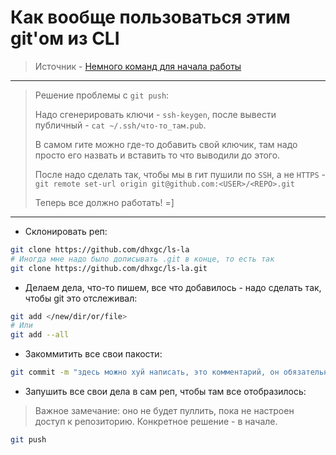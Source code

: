 # Как вообще пользоваться этим git'ом из CLI

> Источник - [Немного команд для начала работы](https://doka.guide/tools/git-cli/)

---

> Решение проблемы с `git push`:
> 
> Надо сгенерировать ключи - `ssh-keygen`, после вывести публичный - `cat ~/.ssh/что-то_там.pub`.
>
> В самом гите можно где-то добавить свой ключик, там надо просто его назвать и вставить то что выводили до этого.
> 
> После надо сделать так, чтобы мы в гит пушили по `SSH`, а не `HTTPS` - `git remote set-url origin git@github.com:<USER>/<REPO>.git`
>
> Теперь все должно работать! =]

---

 - Склонировать реп:
```bash
git clone https://github.com/dhxgc/ls-la
# Иногда мне надо было дописывать .git в конце, то есть так
git clone https://github.com/dhxgc/ls-la.git
```

 - Делаем дела, что-то пишем, все что добавилось - надо сделать так, чтобы git это отслеживал:
```bash
git add </new/dir/or/file>
# Или
git add --all
```

 - Закоммитить все свои пакости:
```bash
git commit -m "здесь можно хуй написать, это комментарий, он обязательный"
```

 - Запушить все свои дела в сам реп, чтобы там все отобразилось:
> Важное замечание: оно не будет пуллить, пока не настроен доступ к репозиторию. Конкретное решение - в начале.
```bash
git push
```
